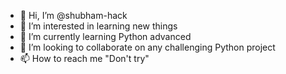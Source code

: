 - 👋 Hi, I’m @shubham-hack
- 👀 I’m interested in learning new things
- 🌱 I’m currently learning Python advanced
- 💞️ I’m looking to collaborate on any challenging Python project
- 📫 How to reach me "Don't try"

<!---
shubham-hack/shubham-hack is a ✨ special ✨ repository because its `README.md` (this file) appears on your GitHub profile.
You can click the Preview link to take a look at your changes.
--->

